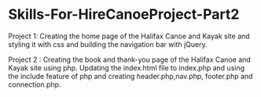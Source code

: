 # Skills-For-HireCanoeProject-Part2

Project 1: Creating the home page of the Halifax Canoe and Kayak site and styling it with css and building the navigation bar with jQuery.

Project 2 : Creating the book and thank-you page of the Halifax Canoe and Kayak site using php. Updating the index.html file to index.php and using the include feature of php and creating header.php,nav.php, footer.php and connection.php. 

